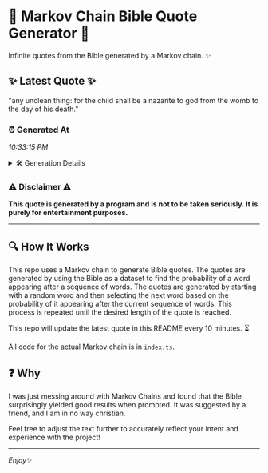 # 📖 Markov Chain Bible Quote Generator 📖

Infinite quotes from the Bible generated by a Markov chain. ✨

## ✨ Latest Quote ✨
"any unclean thing: for the child shall be a nazarite to god from the womb to the day of his death."

### ⏰ Generated At
*10:33:15 PM*

<details>
    <summary>🛠️ Generation Details</summary>
    <p>
        <strong>🌱 Seed:</strong> any<br>
        <strong>🔄 Iterations:</strong> 20<br>
        <strong>📜 Context History:</strong><br>[ any ]: unclean<br>[ any, unclean ]: thing:<br>[ any, unclean, thing: ]: for<br>[ any, unclean, thing:, for ]: the<br>[ any, unclean, thing:, for, the ]: child<br>[ any, unclean, thing:, for, the, child ]: shall<br>[ unclean, thing:, for, the, child, shall ]: be<br>[ thing:, for, the, child, shall, be ]: a<br>[ for, the, child, shall, be, a ]: nazarite<br>[ the, child, shall, be, a, nazarite ]: to<br>[ child, shall, be, a, nazarite, to ]: god<br>[ shall, be, a, nazarite, to, god ]: from<br>[ be, a, nazarite, to, god, from ]: the<br>[ a, nazarite, to, god, from, the ]: womb<br>[ nazarite, to, god, from, the, womb ]: to<br>[ to, god, from, the, womb, to ]: the<br>[ god, from, the, womb, to, the ]: day<br>[ from, the, womb, to, the, day ]: of<br>[ the, womb, to, the, day, of ]: his<br>[ womb, to, the, day, of, his ]: death.<br>
    </p>
</details>

### ⚠️ Disclaimer ⚠️
**This quote is generated by a program and is not to be taken seriously. It is purely for entertainment purposes.**

---

## 🔍 How It Works

This repo uses a Markov chain to generate Bible quotes. The quotes are generated by using the Bible as a dataset to find the probability of a word appearing after a sequence of words. The quotes are generated by starting with a random word and then selecting the next word based on the probability of it appearing after the current sequence of words. This process is repeated until the desired length of the quote is reached.

This repo will update the latest quote in this README every 10 minutes. ⏳

All code for the actual Markov chain is in `index.ts`.

## ❓ Why

I was just messing around with Markov Chains and found that the Bible surprisingly yielded good results when prompted. 
It was suggested by a friend, and I am in no way christian.

Feel free to adjust the text further to accurately reflect your intent and experience with the project!

---

*Enjoy*✨
